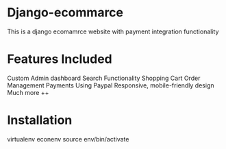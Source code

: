 # Django-ecommarce
This is a django ecomamrce website with payment integration functionality 

# Features Included
Custom Admin dashboard
Search Functionality
Shopping Cart
Order Management
Payments Using Paypal
Responsive, mobile-friendly design
Much more ++ 

# Installation       
virtualenv econenv
source env/bin/activate



